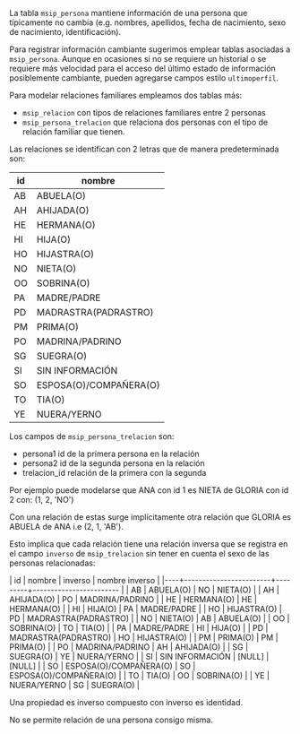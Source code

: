 
La tabla `msip_persona` mantiene información de una persona que típicamente no
cambia (e.g. nombres, apellidos, fecha de nacimiento, sexo de nacimiento,
identificación).

Para registrar información cambiante sugerimos emplear tablas asociadas
a `msip_persona`.  Aunque en ocasiones si no se requiere un historial o
se requiere más velocidad para el acceso del último estado de información
posiblemente cambiante, pueden agregarse campos estilo `ultimoperfil`.


Para modelar relaciones familiares empleamos dos tablas más:
- `msip_relacion` con tipos de relaciones familiares entre 2 personas
- `msip_persona_trelacion` que relaciona dos personas con el tipo
  de relación familiar que tienen.

Las relaciones se identifican con 2 letras que de manera predeterminada
son:

| id |         nombre         |
|----|------------------------|
| AB | ABUELA(O) |
| AH | AHIJADA(O) |
| HE | HERMANA(O) |
| HI | HIJA(O) |
| HO | HIJASTRA(O) |
| NO | NIETA(O) |
| OO | SOBRINA(O) |
| PA | MADRE/PADRE |
| PD | MADRASTRA(PADRASTRO) |
| PM | PRIMA(O) |
| PO | MADRINA/PADRINO |
| SG | SUEGRA(O) |
| SI | SIN INFORMACIÓN |
| SO | ESPOSA(O)/COMPAÑERA(O) |
| TO | TIA(O) |
| YE | NUERA/YERNO |


Los campos de `msip_persona_trelacion` son:
- persona1 id de la primera persona en la relación
- persona2 id de la segunda persona en la relación
- trelacion_id relación de la primera con la segunda

Por ejemplo puede modelarse que ANA con id 1  es NIETA de GLORIA con id 2 con:
(1, 2, 'NO')

Con una relación de estas surge implícitamente otra relación que GLORIA es
ABUELA  de ANA i.e (2, 1, 'AB').

Esto implica que cada relación tiene una relación inversa que se registra en el
campo `inverso` de `msip_trelacion` sin tener en cuenta el sexo de las
personas relacionadas:

| id | nombre | inverso | nombre inverso |
|----+------------------------+---------+------------------------ |
| AB | ABUELA(O)              | NO      | NIETA(O) |
| AH | AHIJADA(O)             | PO      | MADRINA/PADRINO |
| HE | HERMANA(O)             | HE      | HERMANA(O) |
| HI | HIJA(O)                | PA      | MADRE/PADRE |
| HO | HIJASTRA(O)            | PD      | MADRASTRA(PADRASTRO) |
| NO | NIETA(O)               | AB      | ABUELA(O) |
| OO | SOBRINA(O)             | TO      | TIA(O) |
| PA | MADRE/PADRE            | HI      | HIJA(O) |
| PD | MADRASTRA(PADRASTRO)   | HO      | HIJASTRA(O) |
| PM | PRIMA(O)               | PM      | PRIMA(O) |
| PO | MADRINA/PADRINO        | AH      | AHIJADA(O) |
| SG | SUEGRA(O)              | YE      | NUERA/YERNO |
| SI | SIN INFORMACIÓN        | [NULL]  | [NULL] |
| SO | ESPOSA(O)/COMPAÑERA(O) | SO      | ESPOSA(O)/COMPAÑERA(O) |
| TO | TIA(O)                 | OO      | SOBRINA(O) |
| YE | NUERA/YERNO            | SG      | SUEGRA(O) |

Una propiedad es inverso compuesto con inverso es identidad.

No se permite relación de una persona consigo misma.

